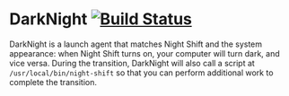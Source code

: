 # DarkNight [![Build Status](https://travis-ci.org/saagarjha/DarkNight.svg?branch=master)](https://travis-ci.org/saagarjha/DarkNight)

DarkNight is a launch agent that matches Night Shift and the system appearance: when Night Shift turns on, your computer will turn dark, and vice versa. During the transition, DarkNight will also call a script at `/usr/local/bin/night-shift` so that you can perform additional work to complete the transition.
